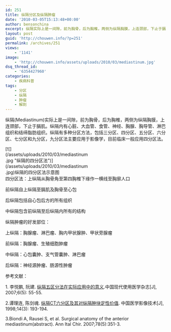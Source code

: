 ```yaml
---
id: 251
title: 纵隔分区及纵隔肿瘤
date: '2010-03-05T15:13:48+00:00'
author: bensonchina
excerpt: 纵隔实际上是一间隙，前为胸骨，后为胸椎，两侧为纵隔胸膜，上连颈部，下止于膈肌。纵隔内有心脏、大血管、食管、神经、胸腺、胸导管、淋巴组织和结缔脂肪组织。纵隔有多种分区方法，包括Shields三分区、四分区、五分区、六分区、七分区和九分区，九分区法主要应用于影像学，目前临床一般应用四分区法。
layout: post
guid: 'http://chouwen.info/?p=251'
permalink: /archives/251
views:
    - '1141'
image:
    - 'http://chouwen.info/assets/uploads/2010/03/mediastinum.jpg'
dsq_thread_id:
    - '6354427960'
categories:
    - 疾病科普
tags:
    - 分区
    - 纵隔
    - 肿瘤
    - 解剖
---
```


纵隔(Mediastinum)实际上是一间隙，前为胸骨，后为胸椎，两侧为纵隔胸膜，上连颈部，下止于膈肌。纵隔内有心脏、大血管、食管、神经、胸腺、胸导管、淋巴组织和结缔脂肪组织。纵隔有多种分区方法，包括三分区、四分区、五分区、六分区、七分区和九分区，九分区法主要应用于影像学，目前临床一般应用四分区法。

<div class="wp-caption aligncenter" id="attachment_252" style="width: 260px">[![](/assets/uploads/2010/03/mediastinum.jpg "纵隔的四分区法")](/assets/uploads/2010/03/mediastinum.jpg)纵隔的四分区法示意图

</div>四分区法：上纵隔从胸骨角至第四胸椎下缘作一横线至胸廓人口

前纵隔自上纵隔至膈肌及胸骨至心包

后纵隔包括自心包后方的所有组织

中纵隔包含前纵隔至后纵隔内所有的结构

纵隔肿瘤的好发部位：

上纵隔：胸腺瘤、淋巴瘤、胸内甲状腺肿、甲状旁腺瘤

前纵隔：胸腺瘤、生殖细胞肿瘤

中纵隔：心包囊肿、支气管囊肿、淋巴瘤

后纵隔：神经源肿瘤、肠源性肿瘤

参考文献：

1\. 李悦鹏, 阮建. [纵隔五区分法在实际应用中的意义](http://www.cqvip.com/asp/userlink.asp?re=84052).中国现代使用医学杂志\[J\], 2007;6(5): 55-55.

2.谭理连, 陈剑魂. [纵隔CT六分区及其对纵隔肿块定性价值](http://www.cqvip.com/asp/userlink.asp?re=84053). 中国医学影像技术\[J\], 1998;14(3): 193-194.

3.Biondi A, Rausei S, et al. Surgical anatomy of the anterior mediastinum(abstract). Ann Ital Chir. 2007;78(5):351-3.